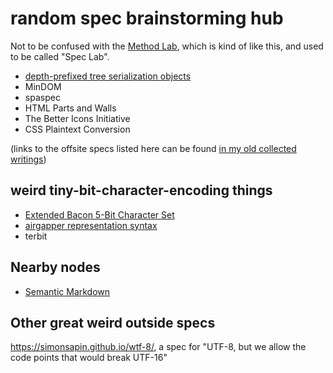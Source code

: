 # random spec brainstorming hub

Not to be confused with the [Method Lab](9a2890e2-a0fa-4484-9c1e-3c7c7ec4f28a.md), which is kind of like this, and used to be called "Spec Lab".

- [depth-prefixed tree serialization objects](1d0ff84c-cb79-4746-a382-be94fce0bfd3.md)
- MinDOM
- spaspec
- HTML Parts and Walls
- The Better Icons Initiative
- CSS Plaintext Conversion

(links to the offsite specs listed here can be found [in my old collected writings](https://github.com/stuartpb/collected-writings#miscellaneous-assorted-specifications-and-proposals))

## weird tiny-bit-character-encoding things

- [Extended Bacon 5-Bit Character Set](f8b21817-e4ad-4971-a1c3-11548cd5b643.md)
- [airgapper representation syntax](0b319e38-7655-47e0-a947-27da372b6b0d.md)
- terbit

## Nearby nodes

- [Semantic Markdown](60205bb0-13ba-4730-a571-5b884a001314.md)

## Other great weird outside specs

https://simonsapin.github.io/wtf-8/, a spec for "UTF-8, but we allow the code points that would break UTF-16"
